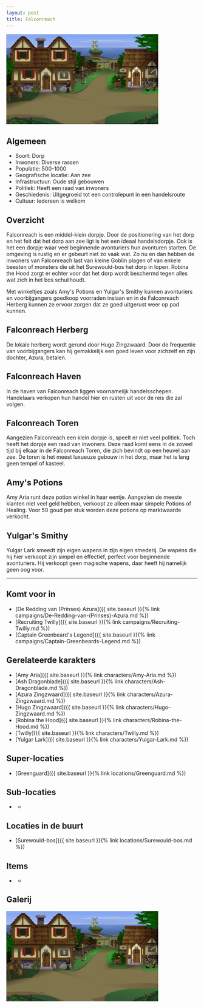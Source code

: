 ```yaml
---
layout: post
title: Falconreach
---
```


<img src="../images/Falconreach.png" alt="Falconreach" width=400>

## Algemeen
* Soort: Dorp
* Inwoners: Diverse rassen
* Populatie: 500-1000
* Geografische locatie: Aan zee
* Infrastructuur: Oude stijl gebouwen 
* Politiek: Heeft een raad van inwoners
* Geschiedenis: Uitgegroeid tot een controlepunt in een handelsroute
* Cultuur: Iedereen is welkom

## Overzicht
Falconreach is een middel-klein dorpje. Door de positionering van het dorp en het feit dat het dorp aan zee ligt is het een ideaal handelsdorpje. Ook is het een dorpje waar veel beginnende avonturiers hun avonturen starten. De omgeving is rustig en er gebeurt niet zo vaak wat. Zo nu en dan hebben de inwoners van Falconreach last van kleine Goblin plagen of van enkele beesten of monsters die uit het Surewould-bos het dorp in lopen. Robina the Hood zorgt er echter voor dat het dorp wordt beschermd tegen alles wat zich in het bos schuilhoudt.

Met winkeltjes zoals Amy's Potions en Yulgar's Smithy kunnen avonturiers en voorbijgangers goedkoop voorraden inslaan en in de Falconreach Herberg kunnen ze ervoor zorgen dat ze goed uitgerust weer op pad kunnen.

## Falconreach Herberg
De lokale herberg wordt gerund door Hugo Zingzwaard. Door de frequentie van voorbijgangers kan hij gemakkelijk een goed leven voor zichzelf en zijn dochter, Azura, betalen.

## Falconreach Haven
In de haven van Falconreach liggen voornamelijk handelsschepen. Handelaars verkopen hun handel hier en rusten uit voor de reis die zal volgen.

## Falconreach Toren
Aangezien Falconreach een klein dorpje is, speelt er niet veel politiek. Toch heeft het dorpje een raad van inwoners. Deze raad komt eens in de zoveel tijd bij elkaar in de Falconreach Toren, die zich bevindt op een heuvel aan zee. De toren is het meest luxueuze gebouw in het dorp, maar het is lang geen tempel of kasteel.

## Amy's Potions
Amy Aria runt deze potion winkel in haar eentje. Aangezien de meeste klanten niet veel geld hebben, verkoopt ze alleen maar simpele Potions of Healing. Voor 50 goud per stuk worden deze potions op marktwaarde verkocht.

## Yulgar's Smithy
Yulgar Lark smeedt zijn eigen wapens in zijn eigen smederij. De wapens die hij hier verkoopt zijn simpel en effectief, perfect voor beginnende avonturiers. Hij verkoopt geen magische wapens, daar heeft hij namelijk geen oog voor.

---

## Komt voor in
* [De Redding van (Prinses) Azura]({{ site.baseurl }}{% link campaigns/De-Redding-van-(Prinses)-Azura.md %})
* [Recruiting Twilly]({{ site.baseurl }}{% link campaigns/Recruiting-Twilly.md %})
* [Captain Greenbeard's Legend]({{ site.baseurl }}{% link campaigns/Captain-Greenbeards-Legend.md %})

## Gerelateerde karakters
* [Amy Aria]({{ site.baseurl }}{% link characters/Amy-Aria.md %})
* [Ash Dragonblade]({{ site.baseurl }}{% link characters/Ash-Dragonblade.md %})
* [Azura Zingzwaard]({{ site.baseurl }}{% link characters/Azura-Zingzwaard.md %})
* [Hugo Zingzwaard]({{ site.baseurl }}{% link characters/Hugo-Zingzwaard.md %})
* [Robina the Hood]({{ site.baseurl }}{% link characters/Robina-the-Hood.md %})
* [Twilly]({{ site.baseurl }}{% link characters/Twilly.md %})
* [Yulgar Lark]({{ site.baseurl }}{% link characters/Yulgar-Lark.md %})

## Super-locaties
* [Greenguard]({{ site.baseurl }}{% link locations/Greenguard.md %})

## Sub-locaties
* -

## Locaties in de buurt
* [Surewould-bos]({{ site.baseurl }}{% link locations/Surewould-bos.md %})

## Items
* -

## Galerij
<img src="../images/Falconreach.png" alt="Falconreach" width=400>
